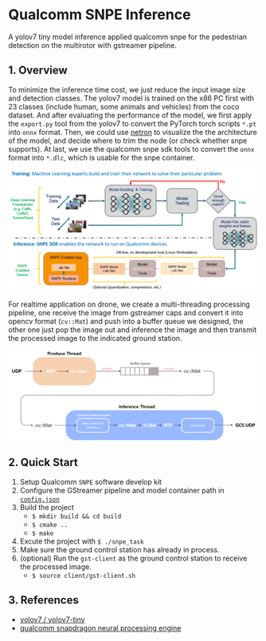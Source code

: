 # Qualcomm SNPE Inference
A yolov7 tiny model inference applied qualcomm snpe for the pedestrian detection on the multirotor with gstreamer pipeline.

## 1. Overview
To minimize the inference time cost, we just reduce the input image size and detection classes. The yolov7 model is trained on the x86 PC first with 23 classes (include human, some animals and vehicles) from the coco dataset. And after evaluating the performance of the model, we first apply the `export.py` tool from the yolov7 to convert the PyTorch torch scripts `*.pt` into `onnx` format. Then, we could use [netron](https://netron.app/) to visualize the the architecture of the model, and decide where to trim the node (or check whether snpe supports). At last, we use the qualcomm snpe sdk tools to convert the `onnx` format into `*.dlc`, which is usable for the snpe container.

![image](./images/qualcomm_snpe_workflow.png)

For realtime application on drone, we create a multi-threading processing pipeline, one receive the image from gstreamer caps and convert it into opencv format (`cv::Mat`) and push into a buffer queue we designed, the other one just pop the image out and inference the image and then transmit the processed image to the indicated ground station.

![image](./images/processing.png)

## 2. Quick Start
1. Setup Qualcomm `SNPE` software develop kit
2. Configure the GStreamer pipeline and model container path in [`config.json`](./cfg/config.json)
3. Build the project
    * `$ mkdir build && cd build`
    * `$ cmake ..`
    * `$ make`
4. Excute the project with `$ ./snpe_task`
5. Make sure the ground control station has already in process.
6. (optional) Run the `gst-client` as the ground control station to receive the processed image. 
    * `$ source client/gst-client.sh`

## 3. References
* [yolov7 / yolov7-tiny](https://github.com/WongKinYiu/yolov7)
* [qualcomm snapdragon neural processing engine](https://developer.qualcomm.com/sites/default/files/docs/snpe/overview.html)